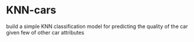 # KNN-cars
build a simple KNN classification model for predicting the quality of the car given few of other car attributes
